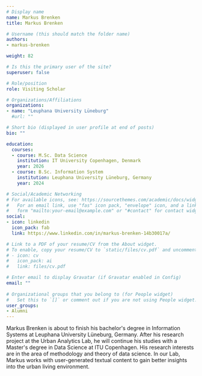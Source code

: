 ```yaml
---
# Display name
name: Markus Brenken
title: Markus Brenken

# Username (this should match the folder name)
authors:
- markus-brenken

weight: 82

# Is this the primary user of the site?
superuser: false

# Role/position
role: Visiting Scholar

# Organizations/Affiliations
organizations:
- name: "Leuphana University Lüneburg"
  #url: ""

# Short bio (displayed in user profile at end of posts)
bio: ""

education:
  courses:
  - course: M.Sc. Data Science
    institution: IT University Copenhagen, Denmark
    year: 2026
  - course: B.Sc. Information System
    institution: Leuphana University Lüneburg, Germany
    year: 2024

# Social/Academic Networking
# For available icons, see: https://sourcethemes.com/academic/docs/widgets/#icons
#   For an email link, use "fas" icon pack, "envelope" icon, and a link in the
#   form "mailto:your-email@example.com" or "#contact" for contact widget.
social:
- icon: linkedin
  icon_pack: fab
  link: https://www.linkedin.com/in/markus-brenken-14b30017a/

# Link to a PDF of your resume/CV from the About widget.
# To enable, copy your resume/CV to `static/files/cv.pdf` and uncomment the lines below.  
# - icon: cv
#   icon_pack: ai
#   link: files/cv.pdf

# Enter email to display Gravatar (if Gravatar enabled in Config)
email: ""
  
# Organizational groups that you belong to (for People widget)
#   Set this to `[]` or comment out if you are not using People widget.  
user_groups:
- Alumni
---
```


Markus Brenken is about to finish his bachelor's degree in Information Systems at Leuphana University Lüneburg, Germany. After his research project at the Urban Analytics Lab, he will continue his studies with a Master's degree in Data Science at ITU Copenhagen. His research interests are in the area of methodology and theory of data science. In our Lab, Markus works with user-generated textual content to gain better insights into the urban living environment.

